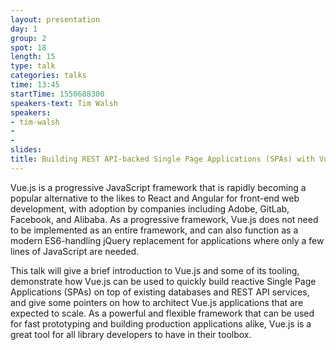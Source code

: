 ```yaml
---
layout: presentation
day: 1
group: 2
spot: 18
length: 15
type: talk
categories: talks
time: 13:45
startTime: 1550688300
speakers-text: Tim Walsh
speakers:
- tim-walsh
-
-
slides:
title: Building REST API-backed Single Page Applications (SPAs) with Vue.js
---
```

Vue.js is a progressive JavaScript framework that is rapidly becoming a popular alternative to the likes to React and Angular for front-end web development, with adoption by companies including Adobe, GitLab, Facebook, and Alibaba. As a progressive framework, Vue.js does not need to be implemented as an entire framework, and can also function as a modern ES6-handling jQuery replacement for applications where only a few lines of JavaScript are needed.

This talk will give a brief introduction to Vue.js and some of its tooling, demonstrate how Vue.js can be used to quickly build reactive Single Page Applications (SPAs) on top of existing databases and REST API services, and give some pointers on how to architect Vue.js applications that are expected to scale. As a powerful and flexible framework that can be used for fast prototyping and building production applications alike, Vue.js is a great tool for all library developers to have in their toolbox.
